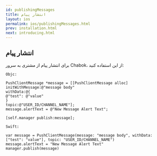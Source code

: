 ```yaml
---
id: publishingMessages
title: انتشار پیام
layout: ios
permalink: ios/publishingMessages.html
prev: installation.html
next: introducing.html
---
```


انتشار پیام
-------------
برای انتشار پیام از مشتری به سرور Chabok، از این استفاده کنید:

```objc
Objc:

PushClientMessage *message = [[PushClientMessage alloc]
initWithMessage:@"message body"
withData:@{
@"test": @"value"
}
topic:@"USER_ID/CHANNEL_NAME"];
message.alertText = @"New Message Alert Text";

[self.manager publish:message];

Swift:

var message = PushClientMessage(message: "message body", withData: ["test": "value"], topic: "USER_ID/CHANNEL_NAME")
message.alertText = "New Message Alert Text"
manager.publish(message)

```
